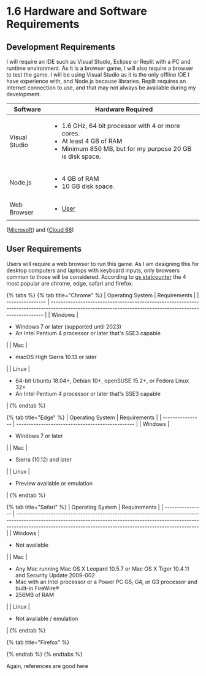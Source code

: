 # 1.6 Hardware and Software Requirements

## Development Requirements

I will require an IDE such as Visual Studio, Eclipse or Replit with a PC and runtime environment. As it is a browser game, I will also require a browser to test the game. I will be using Visual Studio as it is the only offline IDE I have experience with, and Node.js because libraries. Replit requires an internet connection to use, and that may not always be available during my development.

| Software      | Hardware Required                                                                                                                                              |
| ------------- | -------------------------------------------------------------------------------------------------------------------------------------------------------------- |
| Visual Studio | <ul><li>1.6 GHz, 64 bit processor with 4 or more cores.</li><li>At least 4 GB of RAM</li><li>Minimum 850 MB, but for my purpose 20 GB is disk space.</li></ul> |
| Node.js       | <ul><li>4 GB of RAM</li><li>10 GB disk space.</li></ul>                                                                                                        |
| Web Browser   | <ul><li><a href="1.6-hardware-and-software-requirements.md#user-requirements">User</a></li></ul>                                                               |

([Microsoft](https://code.visualstudio.com/docs/supporting/requirements)) and ([Cloud 66](https://help.cloud66.com/node/references/non-recommended-server-sizes.html))

## User Requirements

Users will require a web browser to run this game. As I am designing this for desktop computers and laptops with keyboard inputs, only browsers common to those will be considered. According to  [gs statcounter](https://gs.statcounter.com/browser-market-share/desktop/worldwide) the 4 most popular are chrome, edge, safari and firefox.&#x20;

{% tabs %}
{% tab title="Chrome" %}
| Operating System | Requirements                                                                                                                                              |
| ---------------- | --------------------------------------------------------------------------------------------------------------------------------------------------------- |
| Windows          | <ul><li>Windows 7 or later (supported until 2023)</li><li>An Intel Pentium 4 processor or later that's SSE3 capable</li></ul>                             |
| Mac              | <ul><li>macOS High Sierra 10.13 or later</li></ul>                                                                                                        |
| Linux            | <ul><li>64-bit Ubuntu 18.04+, Debian 10+, openSUSE 15.2+, or Fedora Linux 32+</li><li>An Intel Pentium 4 processor or later that's SSE3 capable</li></ul> |
{% endtab %}

{% tab title="Edge" %}
| Operating System | Requirements                                     |
| ---------------- | ------------------------------------------------ |
| Windows          | <ul><li>Windows 7 or later</li></ul>             |
| Mac              | <ul><li>Sierra (10.12) and later</li></ul>       |
| Linux            | <ul><li>Preview available or emulation</li></ul> |
{% endtab %}

{% tab title="Safari" %}
| Operating System | Requirements                                                                                                                                                                                                                           |
| ---------------- | -------------------------------------------------------------------------------------------------------------------------------------------------------------------------------------------------------------------------------------- |
| Windows          | <ul><li>Not available</li></ul>                                                                                                                                                                                                        |
| Mac              | <ul><li>Any Mac running Mac OS X Leopard 10.5.7 or Mac OS X Tiger 10.4.11 and Security Update 2009-002</li><li>Mac with an Intel processor or a Power PC G5, G4, or G3 processor and built-in FireWire®</li><li>256MB of RAM</li></ul> |
| Linux            | <ul><li>Not available / emulation</li></ul>                                                                                                                                                                                            |
{% endtab %}

{% tab title="Firefox" %}

{% endtab %}
{% endtabs %}

Again, references are good here
